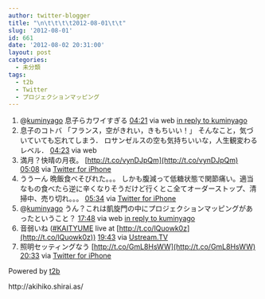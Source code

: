 ```yaml
---
author: twitter-blogger
title: "\n\t\t\t\t2012-08-01\t\t"
slug: '2012-08-01'
id: 661
date: '2012-08-02 20:31:00'
layout: post
categories:
  - 未分類
tags:
  - t2b
  - Twitter
  - プロジェクションマッピング
---
```


<div xmlns:georss="http://www.georss.org/georss">

1.  <span><span>@[kuminyago](http://twitter.com/kuminyago "kuminyago") 息子らカワイすぎる</span> <span>[<span>04:21</span>](http://twitter.com/o_ob/status/230684689961209856) <span>via web</span> [in reply to kuminyago](http://twitter.com/kuminyago/status/230537880378945536)</span></span>
2.  <span><span>息子のコトバ 「フランス，空がきれい，きもちいい！」 そんなこと，気づいていても忘れてしまう． ロサンゼルスの空も気持ちいいな，人生観変わるレベル．</span> <span>[<span>04:23</span>](http://twitter.com/o_ob/status/230685089254744064) <span>via web</span></span></span>
3.  <span><span>満月？快晴の月夜。 [http://t.co/vynDJpQm](http://t.co/vynDJpQm)</span> <span>[<span>05:08</span>](http://twitter.com/o_ob/status/230696626166050816) <span>via [Twitter for iPhone](http://twitter.com/download/iphone)</span></span></span>
4.  <span><span>ううーん 晩飯食べそびれた。。。 しかも腹減って低糖状態で関節痛い。適当なもの食べたら逆に辛くなりそうだけど行くとこ全てオーダーストップ、清掃中、売り切れ。。。</span> <span>[<span>05:34</span>](http://twitter.com/o_ob/status/230703101768769536) <span>via [Twitter for iPhone](http://twitter.com/download/iphone)</span></span></span>
5.  <span><span>@[kuminyago](http://twitter.com/kuminyago "kuminyago") うん？これは凱旋門の中にプロジェクションマッピングがあったということ？</span> <span>[<span>17:48</span>](http://twitter.com/o_ob/status/230887752911159296) <span>via web</span> [in reply to kuminyago](http://twitter.com/kuminyago/status/230737259962449922)</span></span>
6.  <span><span>音弱いね ([#KAITYUME](http://twitter.com/search?q=%23KAITYUME "#KAITYUME") live at [http://t.co/lQuowk0z](http://t.co/lQuowk0z))</span> <span>[<span>19:43</span>](http://twitter.com/o_ob/status/230916744804433920) <span>via [Ustream.TV](http://www.ustream.tv)</span></span></span>
7.  <span><span>照明セッティングなう [http://t.co/GmL8HsWW](http://t.co/GmL8HsWW)</span> <span>[<span>20:33</span>](http://twitter.com/o_ob/status/230929332024004608) <span>via [Twitter for iPhone](http://twitter.com/download/iphone)</span></span></span>

</div>

Powered by [t2b](http://t2b.utilz.jp/)

<div>http://akihiko.shirai.as/</div>
